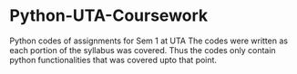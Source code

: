 # Python-UTA-Coursework
Python codes of assignments for Sem 1 at UTA
The codes were written as each portion of the syllabus was covered. 
Thus the codes only contain python functionalities that was covered upto that point.

